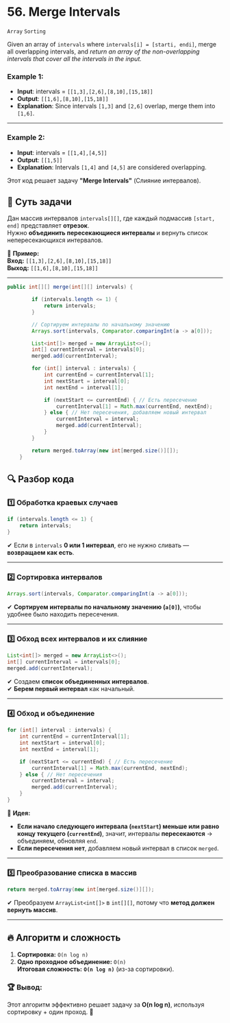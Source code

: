 # 56. Merge Intervals

`Array` `Sorting`

Given an array of `intervals` where `intervals[i] = [starti, endi]`, merge all overlapping intervals, and _return an array of the non-overlapping intervals that cover all the intervals in the input._

### Example 1:

- **Input**: intervals = `[[1,3],[2,6],[8,10],[15,18]]`
- **Output**: `[[1,6],[8,10],[15,18]]`
- **Explanation**: Since intervals `[1,3]` and `[2,6]` overlap, merge them into `[1,6]`.
____
### Example 2:

- **Input**: intervals = `[[1,4],[4,5]]`
- **Output**: `[[1,5]]`
- **Explanation**: Intervals `[1,4]` and `[4,5]` are considered overlapping.


Этот код решает задачу **"Merge Intervals"** (Слияние интервалов).

## 🔹 **Суть задачи**
Дан массив интервалов `intervals[][]`, где каждый подмассив `[start, end]` представляет **отрезок**.  
Нужно **объединить пересекающиеся интервалы** и вернуть список непересекающихся интервалов.

📌 **Пример:**  
**Вход:** `[[1,3],[2,6],[8,10],[15,18]]`  
**Выход:** `[[1,6],[8,10],[15,18]]`

---

```java
public int[][] merge(int[][] intervals) {

        if (intervals.length <= 1) {
            return intervals;
        }

        // Сортируем интервалы по начальному значению
        Arrays.sort(intervals, Comparator.comparingInt(a -> a[0]));

        List<int[]> merged = new ArrayList<>();
        int[] currentInterval = intervals[0];
        merged.add(currentInterval);

        for (int[] interval : intervals) {
            int currentEnd = currentInterval[1];
            int nextStart = interval[0];
            int nextEnd = interval[1];

            if (nextStart <= currentEnd) { // Есть пересечение
                currentInterval[1] = Math.max(currentEnd, nextEnd);
            } else { // Нет пересечения, добавляем новый интервал
                currentInterval = interval;
                merged.add(currentInterval);
            }
        }

        return merged.toArray(new int[merged.size()][]);
    }
```

## 🔍 **Разбор кода**

### 1️⃣ **Обработка краевых случаев**
```java
if (intervals.length <= 1) {
    return intervals;
}
```
✔ Если в `intervals` **0 или 1 интервал**, его не нужно сливать — **возвращаем как есть**.

---

### 2️⃣ **Сортировка интервалов**
```java
Arrays.sort(intervals, Comparator.comparingInt(a -> a[0]));
```
✔ **Сортируем интервалы по начальному значению (`a[0]`)**, чтобы удобнее было находить пересечения.

---

### 3️⃣ **Обход всех интервалов и их слияние**
```java
List<int[]> merged = new ArrayList<>();
int[] currentInterval = intervals[0];
merged.add(currentInterval);
```
✔ Создаем **список объединенных интервалов**.  
✔ **Берем первый интервал** как начальный.

---

### 4️⃣ **Обход и объединение**
```java
for (int[] interval : intervals) {
    int currentEnd = currentInterval[1];
    int nextStart = interval[0];
    int nextEnd = interval[1];

    if (nextStart <= currentEnd) { // Есть пересечение
        currentInterval[1] = Math.max(currentEnd, nextEnd);
    } else { // Нет пересечения
        currentInterval = interval;
        merged.add(currentInterval);
    }
}
```
🔹 **Идея:**
- **Если начало следующего интервала (`nextStart`) меньше или равно концу текущего (`currentEnd`)**, значит, интервалы **пересекаются** → объединяем, обновляя `end`.
- **Если пересечения нет**, добавляем новый интервал в список `merged`.

---

### 5️⃣ **Преобразование списка в массив**
```java
return merged.toArray(new int[merged.size()][]);
```
✔ Преобразуем `ArrayList<int[]>` в `int[][]`, потому что **метод должен вернуть массив**.

---

## 🔥 **Алгоритм и сложность**
1. **Сортировка:** `O(n log n)`
2. **Одно проходное объединение:** `O(n)`  
   **Итоговая сложность:** **`O(n log n)`** (из-за сортировки).

### 🏆 **Вывод:**
Этот алгоритм эффективно решает задачу за **O(n log n)**, используя сортировку + один проход. 🚀

